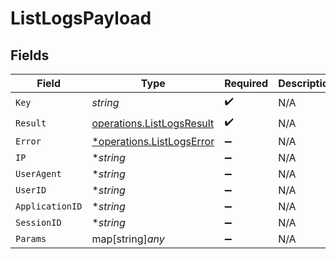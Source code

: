 # ListLogsPayload


## Fields

| Field                                                                  | Type                                                                   | Required                                                               | Description                                                            |
| ---------------------------------------------------------------------- | ---------------------------------------------------------------------- | ---------------------------------------------------------------------- | ---------------------------------------------------------------------- |
| `Key`                                                                  | *string*                                                               | :heavy_check_mark:                                                     | N/A                                                                    |
| `Result`                                                               | [operations.ListLogsResult](../../models/operations/listlogsresult.md) | :heavy_check_mark:                                                     | N/A                                                                    |
| `Error`                                                                | [*operations.ListLogsError](../../models/operations/listlogserror.md)  | :heavy_minus_sign:                                                     | N/A                                                                    |
| `IP`                                                                   | **string*                                                              | :heavy_minus_sign:                                                     | N/A                                                                    |
| `UserAgent`                                                            | **string*                                                              | :heavy_minus_sign:                                                     | N/A                                                                    |
| `UserID`                                                               | **string*                                                              | :heavy_minus_sign:                                                     | N/A                                                                    |
| `ApplicationID`                                                        | **string*                                                              | :heavy_minus_sign:                                                     | N/A                                                                    |
| `SessionID`                                                            | **string*                                                              | :heavy_minus_sign:                                                     | N/A                                                                    |
| `Params`                                                               | map[string]*any*                                                       | :heavy_minus_sign:                                                     | N/A                                                                    |